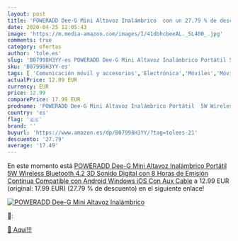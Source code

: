 ```yaml
---
layout: post
title: 'POWERADD Dee-G Mini Altavoz Inalámbrico  con un 27.79 % de descuento'
date: 2020-04-25 12:05:43
image: 'https://m.media-amazon.com/images/I/41dbhcbeeAL._SL400_.jpg'
comments: true
category: ofertas
author: 'tole.es'
slug: 'B07998H3YY-es POWERADD Dee-G Mini Altavoz Inalámbrico Portátil 5W...'
sku: 'B07998H3YY-es'
tags: [ 'Comunicación móvil y accesorios','Electrónica','Móviles','Móviles y smartphones libres','Smartwatches','Tecnología para vestir','android', ]
actualPrice: 12.99 EUR
currency: EUR
price: 12.99
comparePrice: 17.99 EUR
prodname: 'POWERADD Dee-G Mini Altavoz Inalámbrico Portátil  5W Wireless Bluetooth 4.2  3D Sonido Digital con 8 Horas de Emisión Continua Compatible con Android  Windows  iOS  Con Aux Cable'
country: 'es'
flag: '🇪🇸'
brand: ''
buyurl: 'https://www.amazon.es/dp/B07998H3YY/?tag=tolees-21'
descuento: '27.79'
average: '17.49'
---
```


En este momento está [POWERADD Dee-G Mini Altavoz Inalámbrico Portátil  5W Wireless Bluetooth 4.2  3D Sonido Digital con 8 Horas de Emisión Continua Compatible con Android  Windows  iOS  Con Aux Cable](https://www.amazon.es/dp/B07998H3YY/?tag=tolees-21) a 12.99 EUR (original: 17.99 EUR) (27.79 %  de descuento) en el siguiente enlace!

[![POWERADD Dee-G Mini Altavoz Inalámbrico ](https://m.media-amazon.com/images/I/41dbhcbeeAL._SL400_.jpg)](https://www.amazon.es/dp/B07998H3YY/?tag=tolees-21)

🔎:


[🛒 Aquí!!!](https://www.amazon.es/dp/B07998H3YY/?tag=tolees-21)
